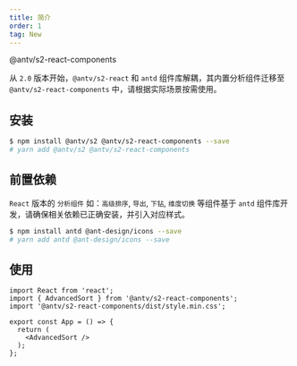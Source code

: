 ```yaml
---
title: 简介
order: 1
tag: New
---
```


<Badge>@antv/s2-react-components</Badge>

从 `2.0` 版本开始，`@antv/s2-react` 和 `antd` 组件库解耦，其内置分析组件迁移至 `@antv/s2-react-components` 中，请根据实际场景按需使用。

## 安装

```bash
$ npm install @antv/s2 @antv/s2-react-components --save
# yarn add @antv/s2 @antv/s2-react-components
```

## 前置依赖

`React` 版本的 `分析组件` 如：`高级排序`, `导出`, `下钻`, `维度切换` 等组件基于 `antd` 组件库开发，请确保相关依赖已正确安装，并引入对应样式。

```bash
$ npm install antd @ant-design/icons --save
# yarn add antd @ant-design/icons --save
```

## 使用

```tsx
import React from 'react';
import { AdvancedSort } from '@antv/s2-react-components';
import '@antv/s2-react-components/dist/style.min.css';

export const App = () => {
  return (
    <AdvancedSort />
  );
};

```
